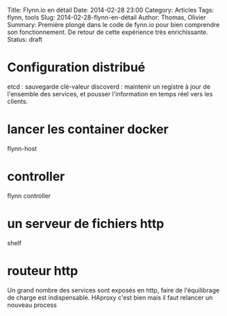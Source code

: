Title: Flynn.io en détail
Date: 2014-02-28 23:00
Category: Articles
Tags: flynn, tools
Slug: 2014-02-28-flynn-en-détail
Author: Thomas, Olivier
Summary: Première plongé dans le code de fynn.io pour bien comprendre son fonctionnement. De retour de cette expérience très enrichissante.
Status: draft

# Configuration distribué
etcd : sauvegarde clé-valeur 
discoverd : maintenir un registre à jour de l'ensemble des services, et pousser l'information en temps réel vers les clients.

# lancer les container docker 
flynn-host

# controller
flynn controller

# un serveur de fichiers http
shelf

# routeur http
Un grand nombre des services sont exposés en http, faire de l'équilibrage de charge est indispensable. HAproxy c'est bien mais il faut relancer un nouveau process 
